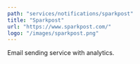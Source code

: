 ```yaml
---
path: "services/notifications/sparkpost"
title: "Sparkpost"
url: "https://www.sparkpost.com/"
logo: "/images/sparkpost.png"
---
```


Email sending service with analytics.
